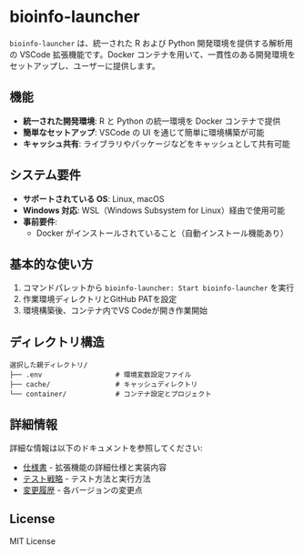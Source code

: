 # bioinfo-launcher

`bioinfo-launcher` は、統一された R および Python 開発環境を提供する解析用の VSCode 拡張機能です。Docker コンテナを用いて、一貫性のある開発環境をセットアップし、ユーザーに提供します。

## 機能

- **統一された開発環境**: R と Python の統一環境を Docker コンテナで提供
- **簡単なセットアップ**: VSCode の UI を通じて簡単に環境構築が可能
- **キャッシュ共有**: ライブラリやパッケージなどをキャッシュとして共有可能

## システム要件

- **サポートされている OS**: Linux, macOS
- **Windows 対応**: WSL（Windows Subsystem for Linux）経由で使用可能
- **事前要件**:
  - Docker がインストールされていること（自動インストール機能あり）

## 基本的な使い方

1. コマンドパレットから `bioinfo-launcher: Start bioinfo-launcher` を実行
2. 作業環境ディレクトリとGitHub PATを設定
3. 環境構築後、コンテナ内でVS Codeが開き作業開始

## ディレクトリ構造

```
選択した親ディレクトリ/
├── .env                  # 環境変数設定ファイル
├── cache/                # キャッシュディレクトリ
└── container/            # コンテナ設定とプロジェクト
```

## 詳細情報

詳細な情報は以下のドキュメントを参照してください:

- [仕様書](docs/specification.md) - 拡張機能の詳細仕様と実装内容
- [テスト戦略](docs/testing.md) - テスト方法と実行方法
- [変更履歴](CHANGELOG.md) - 各バージョンの変更点

## License

MIT License
